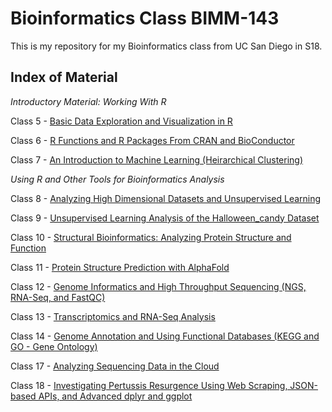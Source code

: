 # Bioinformatics Class BIMM-143

This is my repository for my Bioinformatics class from UC San Diego in S18.

## Index of Material

*Introductory Material: Working With R*

Class 5 - [Basic Data Exploration and Visualization in R](https://github.com/ni-chiu/bimm143/blob/main/class05/class05.md)

Class 6 - [R Functions and R Packages From CRAN and BioConductor](https://github.com/ni-chiu/bimm143/blob/main/class06/lab6.md)

Class 7 - [An Introduction to Machine Learning (Heirarchical Clustering)](https://github.com/ni-chiu/bimm143/blob/main/class07/lab7.md)

*Using R and Other Tools for Bioinformatics Analysis*

Class 8 - [Analyzing High Dimensional Datasets and Unsupervised Learning](https://github.com/ni-chiu/bimm143/blob/main/class08/lab08.md)

Class 9 - [Unsupervised Learning Analysis of the Halloween_candy Dataset](https://github.com/ni-chiu/bimm143/blob/main/class09/lab09.md)

Class 10 - [Structural Bioinformatics: Analyzing Protein Structure and Function](https://github.com/ni-chiu/bimm143/blob/main/class10/lab10.md)

Class 11 - [Protein Structure Prediction with AlphaFold](https://github.com/ni-chiu/bimm143/blob/main/class11/lab11.md)

Class 12 - [Genome Informatics and High Throughput Sequencing (NGS, RNA-Seq, and FastQC)](https://github.com/ni-chiu/bimm143/blob/main/class12/lab10hw.md)

Class 13 - [Transcriptomics and RNA-Seq Analysis](https://github.com/ni-chiu/bimm143/blob/main/class13/lab13.md)

Class 14 - [Genome Annotation and Using Functional Databases (KEGG and GO - Gene Ontology)](https://github.com/ni-chiu/bimm143/blob/main/class14/lab14.md)

Class 17 - [Analyzing Sequencing Data in the Cloud](https://github.com/ni-chiu/bimm143/blob/main/class17/lab17.qmd)

Class 18 - [Investigating Pertussis Resurgence Using Web Scraping, JSON-based APIs, and Advanced dplyr and ggplot](https://github.com/ni-chiu/bimm143/blob/main/class18/lab18.qmd)
